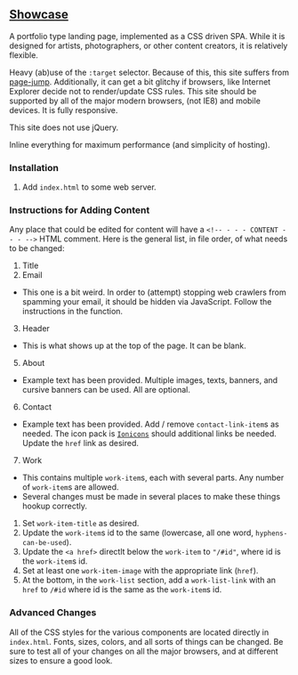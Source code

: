 ## [Showcase](https://ojourmel.github.io/showcase/)

A portfolio type landing page, implemented as a CSS driven SPA. While it is designed for artists, photographers, or other content creators, it is relatively flexible.

Heavy (ab)use of the `:target` selector. Because of this, this site suffers from [page-jump](https://css-tricks.com/on-target/#article-header-id-2). Additionally, it can get a bit glitchy if browsers, like Internet Explorer decide not to render/update CSS rules. This site should be supported by all of the major modern browsers, (not IE8) and mobile devices. It is fully responsive.

This site does not use jQuery.

Inline everything for maximum performance (and simplicity of hosting).

### Installation
1. Add `index.html` to some web server.

### Instructions for Adding Content

Any place that could be edited for content will have a `<!-- - - - CONTENT - - - -->` HTML comment.
Here is the general list, in file order, of what needs to be changed:

1. Title
2. Email
  - This one is a bit weird. In order to (attempt) stopping web crawlers from spamming your email,
    it should be hidden via JavaScript. Follow the instructions in the function.
3. Header
  - This is what shows up at the top of the page. It can be blank.
5. About
  - Example text has been provided. Multiple images, texts, banners, and cursive banners can be used. All are optional.
6. Contact
  - Example text has been provided. Add / remove `contact-link-item`s as needed. The icon pack is [`Ionicons`](http://ionicons.com/) should additional links be needed. Update the `href` link as desired.
7. Work
  - This contains multiple `work-item`s, each with several parts. Any number of `work-item`s are allowed.
  - Several changes must be made in several places to make these things hookup correctly.

  1. Set `work-item-title` as desired.
  2. Update the `work-item`s id to the same (lowercase, all one word, `hyphens-can-be-used`).
  2. Update the `<a href>` directlt below the `work-item` to `"/#id"`, where id is the `work-item`s id.
  3. Set at least one `work-item-image` with the appropriate link (`href`).
  4. At the bottom, in the `work-list` section, add a `work-list-link` with an `href` to `/#id` where id is the same as the `work-item`s id.

### Advanced Changes
All of the CSS styles for the various components are located directly in `index.html`. Fonts, sizes, colors, and all sorts of things can be changed. Be sure to test all of your changes on all the major browsers, and at different sizes to ensure a good look.
